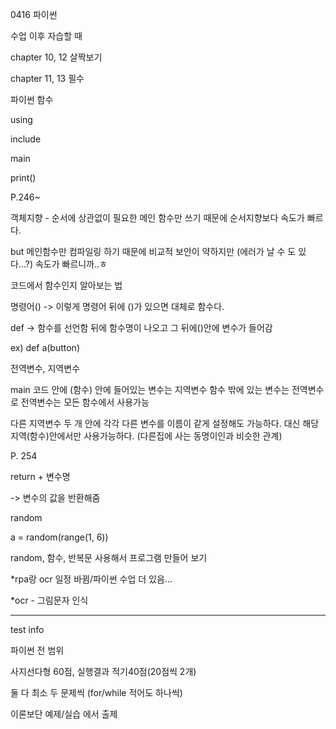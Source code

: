 0416  파이썬 

수업 이후 자습할 때

chapter 10, 12 살짝보기

chapter 11, 13 필수



파이썬 함수

using

include

main

print()



P.246~

객체지향 - 순서에 상관없이 필요한 메인 함수만 쓰기 때문에 순서지향보다 속도가 빠르다. 

but 메인함수만 컴파일링 하기 때문에 비교적 보안이 약하지만 (에러가 날 수 도 있다...?) 속도가 빠르니까..ㅎ

코드에서 함수인지 알아보는 법

명령어()   ->  이렇게 명령어 뒤에 ()가 있으면 대체로 함수다.



def -> 함수를 선언함 뒤에 함수명이 나오고 그 뒤에()안에 변수가 들어감

ex)  def a(button)  



전역변수, 지역변수

main 코드 안에 (함수) 안에 들어있는 변수는 지역변수 함수 밖에 있는 변수는 전역변수로 전역변수는 모든 함수에서 사용가능

다른 지역변수 두 개 안에 각각 다른 변수를 이름이 같게 설정해도 가능하다. 대신 해당 지역(함수)안에서만 사용가능하다. (다른집에 사는 동명이인과 비슷한 관계)



P. 254

return + 변수명

-> 변수의 값을 반환해줌



random

a = random(range(1, 6))



random, 함수, 반복문 사용해서 프로그램 만들어 보기



*rpa랑 ocr 일정 바뀜/파이썬 수업 더 있음...

*ocr - 그림문자 인식







-------------------------

test info

파이썬 전 범위

사지선다형 60점, 실행결과 적기40점(20점씩 2개)

둘 다 최소 두 문제씩 (for/while 적어도 하나씩) 

이론보단 예제/실습 에서 출제
